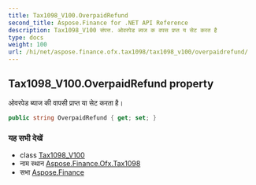 ```yaml
---
title: Tax1098_V100.OverpaidRefund
second_title: Aspose.Finance for .NET API Reference
description: Tax1098_V100 संपत्त. ओवरपेड ब्यज क वपस प्रप्त य सेट करत है
type: docs
weight: 100
url: /hi/net/aspose.finance.ofx.tax1098/tax1098_v100/overpaidrefund/
---
```

## Tax1098_V100.OverpaidRefund property

ओवरपेड ब्याज की वापसी प्राप्त या सेट करता है।

```csharp
public string OverpaidRefund { get; set; }
```

### यह सभी देखें

* class [Tax1098_V100](../)
* नाम स्थान [Aspose.Finance.Ofx.Tax1098](../../tax1098_v100/)
* सभा [Aspose.Finance](../../../)


